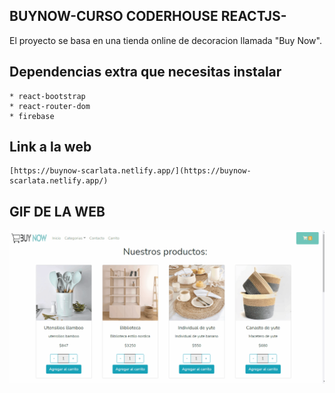 ## BUYNOW-CURSO CODERHOUSE REACTJS- 

El proyecto se basa en una tienda online de decoracion llamada "Buy Now".

## Dependencias extra que necesitas instalar
```
* react-bootstrap
* react-router-dom
* firebase
```
## Link a la web
```
[https://buynow-scarlata.netlify.app/](https://buynow-scarlata.netlify.app/)
```

## GIF DE LA WEB
![image](https://github.com/rochyscarlata/BuyNow-Scarlata/blob/master/src/assets/Animation.gif)

